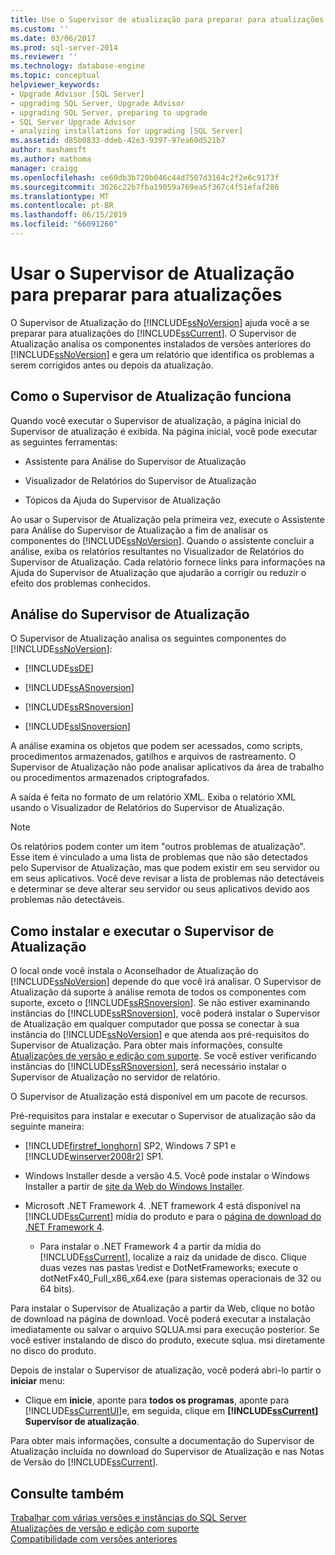 ```yaml
---
title: Use o Supervisor de atualização para preparar para atualizações | Microsoft Docs
ms.custom: ''
ms.date: 03/06/2017
ms.prod: sql-server-2014
ms.reviewer: ''
ms.technology: database-engine
ms.topic: conceptual
helpviewer_keywords:
- Upgrade Advisor [SQL Server]
- upgrading SQL Server, Upgrade Advisor
- upgrading SQL Server, preparing to upgrade
- SQL Server Upgrade Advisor
- analyzing installations for upgrading [SQL Server]
ms.assetid: d85b0833-ddeb-42e3-9397-97ea60d521b7
author: mashamsft
ms.author: mathoma
manager: craigg
ms.openlocfilehash: ce60db3b720b046c44d7507d3164c2f2e6c9173f
ms.sourcegitcommit: 3026c22b7fba19059a769ea5f367c4f51efaf286
ms.translationtype: MT
ms.contentlocale: pt-BR
ms.lasthandoff: 06/15/2019
ms.locfileid: "66091260"
---
```

# <a name="use-upgrade-advisor-to-prepare-for-upgrades"></a>Usar o Supervisor de Atualização para preparar para atualizações
  O Supervisor de Atualização do [!INCLUDE[ssNoVersion](../../includes/ssnoversion-md.md)] ajuda você a se preparar para atualizações do [!INCLUDE[ssCurrent](../../includes/sscurrent-md.md)]. O Supervisor de Atualização analisa os componentes instalados de versões anteriores do [!INCLUDE[ssNoVersion](../../includes/ssnoversion-md.md)] e gera um relatório que identifica os problemas a serem corrigidos antes ou depois da atualização.  
  
## <a name="how-upgrade-advisor-works"></a>Como o Supervisor de Atualização funciona  
 Quando você executar o Supervisor de atualização, a página inicial do Supervisor de atualização é exibida. Na página inicial, você pode executar as seguintes ferramentas:  
  
-   Assistente para Análise do Supervisor de Atualização  
  
-   Visualizador de Relatórios do Supervisor de Atualização  
  
-   Tópicos da Ajuda do Supervisor de Atualização  
  
 Ao usar o Supervisor de Atualização pela primeira vez, execute o Assistente para Análise do Supervisor de Atualização a fim de analisar os componentes do [!INCLUDE[ssNoVersion](../../includes/ssnoversion-md.md)]. Quando o assistente concluir a análise, exiba os relatórios resultantes no Visualizador de Relatórios do Supervisor de Atualização. Cada relatório fornece links para informações na Ajuda do Supervisor de Atualização que ajudarão a corrigir ou reduzir o efeito dos problemas conhecidos.  
  
## <a name="upgrade-advisor-analysis"></a>Análise do Supervisor de Atualização  
 O Supervisor de Atualização analisa os seguintes componentes do [!INCLUDE[ssNoVersion](../../includes/ssnoversion-md.md)]:  
  
-   [!INCLUDE[ssDE](../../includes/ssde-md.md)]  
  
-   [!INCLUDE[ssASnoversion](../../includes/ssasnoversion-md.md)]  
  
-   [!INCLUDE[ssRSnoversion](../../includes/ssrsnoversion-md.md)]  
  
-   [!INCLUDE[ssISnoversion](../../includes/ssisnoversion-md.md)]  
  
 A análise examina os objetos que podem ser acessados, como scripts, procedimentos armazenados, gatilhos e arquivos de rastreamento. O Supervisor de Atualização não pode analisar aplicativos da área de trabalho ou procedimentos armazenados criptografados.  
  
 A saída é feita no formato de um relatório XML. Exiba o relatório XML usando o Visualizador de Relatórios do Supervisor de Atualização.  
  
> [!NOTE]  
>  Os relatórios podem conter um item "outros problemas de atualização". Esse item é vinculado a uma lista de problemas que não são detectados pelo Supervisor de Atualização, mas que podem existir em seu servidor ou em seus aplicativos. Você deve revisar a lista de problemas não detectáveis e determinar se deve alterar seu servidor ou seus aplicativos devido aos problemas não detectáveis.  
  
## <a name="how-to-install-and-run-upgrade-advisor"></a>Como instalar e executar o Supervisor de Atualização  
 O local onde você instala o Aconselhador de Atualização do [!INCLUDE[ssNoVersion](../../includes/ssnoversion-md.md)] depende do que você irá analisar. O Supervisor de Atualização dá suporte à análise remota de todos os componentes com suporte, exceto o [!INCLUDE[ssRSnoversion](../../includes/ssrsnoversion-md.md)]. Se não estiver examinando instâncias do [!INCLUDE[ssRSnoversion](../../includes/ssrsnoversion-md.md)], você poderá instalar o Supervisor de Atualização em qualquer computador que possa se conectar à sua instância do [!INCLUDE[ssNoVersion](../../includes/ssnoversion-md.md)] e que atenda aos pré-requisitos do Supervisor de Atualização. Para obter mais informações, consulte [Atualizações de versão e edição com suporte](../../database-engine/install-windows/supported-version-and-edition-upgrades.md). Se você estiver verificando instâncias do [!INCLUDE[ssRSnoversion](../../includes/ssrsnoversion-md.md)], será necessário instalar o Supervisor de Atualização no servidor de relatório.  
  
 O Supervisor de Atualização está disponível em um pacote de recursos.  
  
 Pré-requisitos para instalar e executar o Supervisor de atualização são da seguinte maneira:  
  
-   [!INCLUDE[firstref_longhorn](../../includes/firstref-longhorn-md.md)] SP2, Windows 7 SP1 e [!INCLUDE[winserver2008r2](../../includes/winserver2008r2-md.md)] SP1.  
  
-   Windows Installer desde a versão 4.5. Você pode instalar o Windows Installer a partir de [site da Web do Windows Installer](https://go.microsoft.com/fwlink/?LinkId=49112).  
  
-   Microsoft .NET Framework 4. .NET framework 4 está disponível na [!INCLUDE[ssCurrent](../../includes/sscurrent-md.md)] mídia do produto e para o [página de download do .NET Framework 4](https://go.microsoft.com/fwlink/?LinkId=209895).  
  
    -   Para instalar o .NET Framework 4 a partir da mídia do [!INCLUDE[ssCurrent](../../includes/sscurrent-md.md)], localize a raiz da unidade de disco. Clique duas vezes nas pastas \redist e DotNetFrameworks; execute o dotNetFx40_Full_x86_x64.exe (para sistemas operacionais de 32 ou 64 bits).  
  
 Para instalar o Supervisor de Atualização a partir da Web, clique no botão de download na página de download. Você poderá executar a instalação imediatamente ou salvar o arquivo SQLUA.msi para execução posterior. Se você estiver instalando de disco do produto, execute sqlua. msi diretamente no disco do produto.  
  
 Depois de instalar o Supervisor de atualização, você poderá abri-lo partir o **iniciar** menu:  
  
-   Clique em **inicie**, aponte para **todos os programas**, aponte para [!INCLUDE[ssCurrentUI](../../includes/sscurrentui-md.md)]e, em seguida, clique em  **[!INCLUDE[ssCurrent](../../includes/sscurrent-md.md)] Supervisor de atualização**.  
  
 Para obter mais informações, consulte a documentação do Supervisor de Atualização incluída no download do Supervisor de Atualização e nas Notas de Versão do [!INCLUDE[ssCurrent](../../includes/sscurrent-md.md)].  
  
## <a name="see-also"></a>Consulte também  
 [Trabalhar com várias versões e instâncias do SQL Server](../../../2014/sql-server/install/work-with-multiple-versions-and-instances-of-sql-server.md)   
 [Atualizações de versão e edição com suporte](../../database-engine/install-windows/supported-version-and-edition-upgrades.md)   
 [Compatibilidade com versões anteriores](../../../2014/getting-started/backward-compatibility.md)  
  
  
